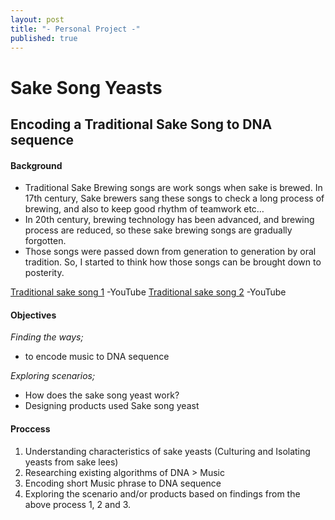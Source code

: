 ```yaml
---
layout: post
title: "- Personal Project -"
published: true
---
```



# Sake Song Yeasts

## Encoding a Traditional Sake Song to DNA sequence



#### Background

* Traditional Sake Brewing songs are work songs when sake is brewed.
In 17th century, Sake brewers sang these songs to check a long process of brewing, and also to keep good rhythm of teamwork etc… 
* In 20th century, brewing technology has been advanced, and brewing process are reduced, so these sake brewing songs are gradually forgotten.
* Those songs were passed down from generation to generation by oral tradition. So, I started to think how those songs can be brought down to posterity.


[Traditional sake song 1](https://www.youtube.com/watch?v=le4eRY3imvQ) -YouTube
[Traditional sake song 2](https://www.youtube.com/watch?v=EvL-sPA3Gws&nohtml5=False) -YouTube


#### Objectives

*Finding the ways;*

- to encode music to DNA sequence


*Exploring scenarios;*

- How does the sake song yeast work?
- Designing products used Sake song yeast 


#### Proccess

1. Understanding characteristics of sake yeasts (Culturing and Isolating yeasts from sake lees)
2. Researching existing algorithms of DNA > Music 
3. Encoding short Music phrase to DNA sequence
4. Exploring the scenario and/or products based on findings from the above process 1, 2 and 3.

